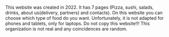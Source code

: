 This website was created in 2022. It has 7 pages (Pizza, sushi, salads, drinks, about us(delivery, partners) and contacts).
On this website you can choose which type of food do you want. Unfortunately, it is not adapted for phones and tablets, only for laptops.
Do not copy this website!!! This organization is not real and any coincidences are random.
